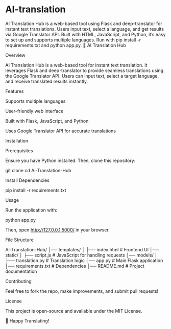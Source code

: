 # AI-translation
AI Translation Hub is a web-based tool using Flask and deep-translator for instant text translations. Users input text, select a language, and get results via Google Translator API. Built with HTML, JavaScript, and Python, it’s easy to set up and supports multiple languages. Run with pip install -r requirements.txt and python app.py. 🚀
AI Translation Hub

Overview

AI Translation Hub is a web-based tool for instant text translation. It leverages Flask and deep-translator to provide seamless translations using the Google Translator API. Users can input text, select a target language, and receive translated results instantly.

Features

Supports multiple languages

User-friendly web interface

Built with Flask, JavaScript, and Python

Uses Google Translator API for accurate translations

Installation

Prerequisites

Ensure you have Python installed. Then, clone this repository:

git clone <your-github-repo-url>
cd Ai-Translation-Hub

Install Dependencies

pip install -r requirements.txt

Usage

Run the application with:

python app.py

Then, open http://127.0.0.1:5000/ in your browser.

File Structure

Ai-Translation-Hub/
│── templates/
│   ├── index.html  # Frontend UI
│── static/
│   ├── script.js   # JavaScript for handling requests
│── models/
│   ├── translation.py  # Translation logic
│── app.py  # Main Flask application
│── requirements.txt  # Dependencies
│── README.md  # Project documentation

Contributing

Feel free to fork the repo, make improvements, and submit pull requests!

License

This project is open-source and available under the MIT License.

🚀 Happy Translating!
